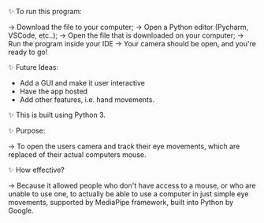 ✨ To run this program:

-> Download the file to your computer;
-> Open a Python editor (Pycharm, VSCode, etc..);
-> Open the file that is downloaded on your computer;
-> Run the program inside your IDE
-> Your camera should be open, and you're ready to go!

✨ Future Ideas:

  - Add a GUI and make it user interactive
  - Have the app hosted 
  - Add other features, i.e. hand movements.

✨ This is built using Python 3.

✨ Purpose:

-> To open the users camera and track their eye movements, which are replaced of their actual computers mouse.

✨ How effective? 

-> Because it allowed people who don't have access to a mouse, or who are unable to use one,
to actually be able to use a computer in just simple eye movements, supported by MediaPipe framework, built into Python by Google.
